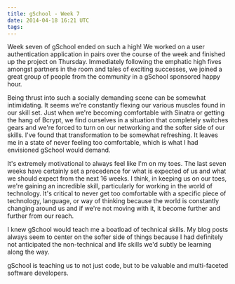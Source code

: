 ```yaml
---
title: gSchool - Week 7
date: 2014-04-18 16:21 UTC
tags:
---
```


Week seven of gSchool ended on such a high! We worked on a user authentication application in pairs over the course of
the week and finished up the project on Thursday. Immediately following the emphatic high fives amongst partners in
the room and tales of exciting successes, we joined a great group of people from the community in a gSchool sponsored
happy hour.

Being thrust into such a socially demanding scene can be somewhat intimidating. It seems we're constantly flexing our
various muscles found in our skill set. Just when we're becoming comfortable with Sinatra or getting the hang of Bcrypt,
we find ourselves in a situation that completely switches gears and we're forced to turn on our networking and the softer
side of our skills. I've found that transformation to be somewhat refreshing. It leaves me in a state of never feeling
too comfortable, which is what I had envisioned gSchool would demand.

It's extremely motivational to always feel like I'm on my toes. The last seven weeks have certainly set a precedence for
what is expected of us and what we should expect from the next 16 weeks. I think, in keeping us on our toes, we're
gaining an incredible skill, particularly for working in the world of technology. It's critical to never get too
comfortable with a specific piece of technology, language, or way of thinking because the world is constantly changing
around us and if we're not moving with it, it become further and further from our reach.

I knew gSchool would teach me a boatload of technical skills. My blog posts always seem to center on the softer side of
things because I had definitely not anticipated the non-technical and life skills we'd subtly be learning along the way.


gSchool is teaching us to not just code, but to be valuable and multi-faceted software developers.




